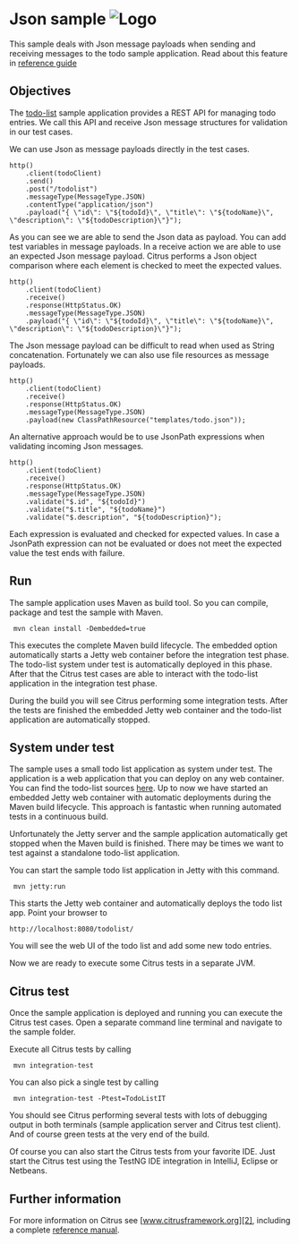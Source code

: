 Json sample ![Logo][1]
==============

This sample deals with Json message payloads when sending and receiving messages to the todo sample
application. Read about this feature in [reference guide][4]

Objectives
---------

The [todo-list](../todo-app/README.md) sample application provides a REST API for managing todo entries.
We call this API and receive Json message structures for validation in our test cases.

We can use Json as message payloads directly in the test cases.
    
    http()
        .client(todoClient)
        .send()
        .post("/todolist")
        .messageType(MessageType.JSON)
        .contentType("application/json")
        .payload("{ \"id\": \"${todoId}\", \"title\": \"${todoName}\", \"description\": \"${todoDescription}\"}");
        
As you can see we are able to send the Json data as payload. You can add test variables in message payloads. In a receive 
action we are able to use an expected Json message payload. Citrus performs a Json object comparison where each element is checked to meet
the expected values.

    http()
        .client(todoClient)
        .receive()
        .response(HttpStatus.OK)
        .messageType(MessageType.JSON)
        .payload("{ \"id\": \"${todoId}\", \"title\": \"${todoName}\", \"description\": \"${todoDescription}\"}");

The Json message payload can be difficult to read when used as String concatenation. Fortunately we can also use file resources as message
payloads.

    http()
        .client(todoClient)
        .receive()
        .response(HttpStatus.OK)
        .messageType(MessageType.JSON)
        .payload(new ClassPathResource("templates/todo.json"));    
        
An alternative approach would be to use JsonPath expressions when validating incoming Json messages.

    http()
        .client(todoClient)
        .receive()
        .response(HttpStatus.OK)
        .messageType(MessageType.JSON)
        .validate("$.id", "${todoId}")
        .validate("$.title", "${todoName}")
        .validate("$.description", "${todoDescription}");
        
Each expression is evaluated and checked for expected values. In case a JsonPath expression can not be evaluated or 
does not meet the expected value the test ends with failure.

                
Run
---------

The sample application uses Maven as build tool. So you can compile, package and test the
sample with Maven.
 
     mvn clean install -Dembedded=true
    
This executes the complete Maven build lifecycle. The embedded option automatically starts a Jetty web
container before the integration test phase. The todo-list system under test is automatically deployed in this phase.
After that the Citrus test cases are able to interact with the todo-list application in the integration test phase.

During the build you will see Citrus performing some integration tests.
After the tests are finished the embedded Jetty web container and the todo-list application are automatically stopped.

System under test
---------

The sample uses a small todo list application as system under test. The application is a web application
that you can deploy on any web container. You can find the todo-list sources [here](../todo-app). Up to now we have started an 
embedded Jetty web container with automatic deployments during the Maven build lifecycle. This approach is fantastic 
when running automated tests in a continuous build.
  
Unfortunately the Jetty server and the sample application automatically get stopped when the Maven build is finished. 
There may be times we want to test against a standalone todo-list application.  

You can start the sample todo list application in Jetty with this command.

     mvn jetty:run

This starts the Jetty web container and automatically deploys the todo list app. Point your browser to
 
    http://localhost:8080/todolist/

You will see the web UI of the todo list and add some new todo entries.

Now we are ready to execute some Citrus tests in a separate JVM.

Citrus test
---------

Once the sample application is deployed and running you can execute the Citrus test cases.
Open a separate command line terminal and navigate to the sample folder.

Execute all Citrus tests by calling

     mvn integration-test

You can also pick a single test by calling

     mvn integration-test -Ptest=TodoListIT

You should see Citrus performing several tests with lots of debugging output in both terminals (sample application server
and Citrus test client). And of course green tests at the very end of the build.

Of course you can also start the Citrus tests from your favorite IDE.
Just start the Citrus test using the TestNG IDE integration in IntelliJ, Eclipse or Netbeans.

Further information
---------

For more information on Citrus see [www.citrusframework.org][2], including
a complete [reference manual][3].

 [1]: http://www.citrusframework.org/img/brand-logo.png "Citrus"
 [2]: http://www.citrusframework.org
 [3]: http://www.citrusframework.org/reference/html/
 [4]: http://www.citrusframework.org/reference/html/validation-json.html